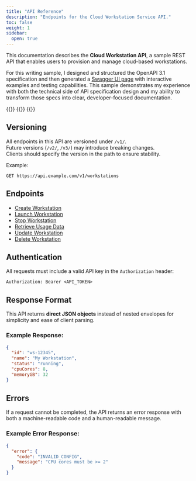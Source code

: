 ```yaml
---
title: "API Reference"
description: "Endpoints for the Cloud Workstation Service API."
toc: false
weight: 1
sidebar:
  open: true
---
```

This documentation describes the **Cloud Workstation API**, a sample REST API that enables users to provision and manage cloud-based workstations.

For this writing sample, I designed and structured the OpenAPI 3.1 specification and then generated a [Swagger UI page](/api-spec-sample) with interactive examples and testing capabilities.
This sample demonstrates my experience with both the technical side of API specification design and my ability to transform those specs into clear, developer-focused documentation.

{{<cards>}}
  {{<card link="/api-spec-sample" title="Swagger - OpenAPI spec" icon="document-text">}}
{{</cards>}}

## Versioning
All endpoints in this API are versioned under `/v1/`.  
Future versions (`/v2/`, `/v3/`) may introduce breaking changes.  
Clients should specify the version in the path to ensure stability.

Example:
```properties
GET https://api.example.com/v1/workstations
```
## Endpoints
- [Create Workstation](create)
- [Launch Workstation](launch)
- [Stop Workstation](stop)
- [Retrieve Usage Data](usage)
- [Update Workstation](update)
- [Delete Workstation](delete)

## Authentication
All requests must include a valid API key in the `Authorization` header:

```properties
Authorization: Bearer <API_TOKEN>
```
## Response Format

This API returns **direct JSON objects** instead of nested envelopes for simplicity and ease of client parsing.

### Example Response:
```json
{
  "id": "ws-12345",
  "name": "My Workstation",
  "status": "running",
  "cpuCores": 8,
  "memoryGB": 32
}
```
## Errors

If a request cannot be completed, the API returns an error response with both a machine-readable code and a human-readable message.

### Example Error Response:
```json
{
  "error": {
    "code": "INVALID_CONFIG",
    "message": "CPU cores must be >= 2"
  }
}
```
